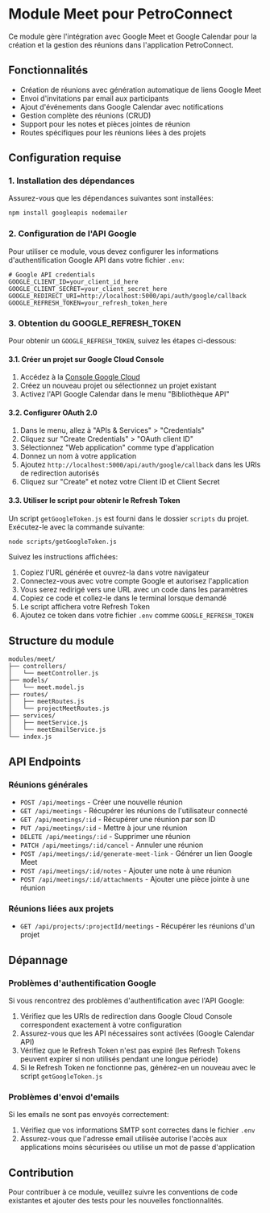 # Module Meet pour PetroConnect

Ce module gère l'intégration avec Google Meet et Google Calendar pour la création et la gestion des réunions dans l'application PetroConnect.

## Fonctionnalités

- Création de réunions avec génération automatique de liens Google Meet
- Envoi d'invitations par email aux participants
- Ajout d'événements dans Google Calendar avec notifications
- Gestion complète des réunions (CRUD)
- Support pour les notes et pièces jointes de réunion
- Routes spécifiques pour les réunions liées à des projets

## Configuration requise

### 1. Installation des dépendances

Assurez-vous que les dépendances suivantes sont installées:

```bash
npm install googleapis nodemailer
```

### 2. Configuration de l'API Google

Pour utiliser ce module, vous devez configurer les informations d'authentification Google API dans votre fichier `.env`:

```env
# Google API credentials
GOOGLE_CLIENT_ID=your_client_id_here
GOOGLE_CLIENT_SECRET=your_client_secret_here
GOOGLE_REDIRECT_URI=http://localhost:5000/api/auth/google/callback
GOOGLE_REFRESH_TOKEN=your_refresh_token_here
```

### 3. Obtention du GOOGLE_REFRESH_TOKEN

Pour obtenir un `GOOGLE_REFRESH_TOKEN`, suivez les étapes ci-dessous:

#### 3.1. Créer un projet sur Google Cloud Console

1. Accédez à la [Console Google Cloud](https://console.cloud.google.com/)
2. Créez un nouveau projet ou sélectionnez un projet existant
3. Activez l'API Google Calendar dans le menu "Bibliothèque API"

#### 3.2. Configurer OAuth 2.0

1. Dans le menu, allez à "APIs & Services" > "Credentials"
2. Cliquez sur "Create Credentials" > "OAuth client ID"
3. Sélectionnez "Web application" comme type d'application
4. Donnez un nom à votre application
5. Ajoutez `http://localhost:5000/api/auth/google/callback` dans les URIs de redirection autorisés
6. Cliquez sur "Create" et notez votre Client ID et Client Secret

#### 3.3. Utiliser le script pour obtenir le Refresh Token

Un script `getGoogleToken.js` est fourni dans le dossier `scripts` du projet. Exécutez-le avec la commande suivante:

```bash
node scripts/getGoogleToken.js
```

Suivez les instructions affichées:
1. Copiez l'URL générée et ouvrez-la dans votre navigateur
2. Connectez-vous avec votre compte Google et autorisez l'application
3. Vous serez redirigé vers une URL avec un code dans les paramètres
4. Copiez ce code et collez-le dans le terminal lorsque demandé
5. Le script affichera votre Refresh Token
6. Ajoutez ce token dans votre fichier `.env` comme `GOOGLE_REFRESH_TOKEN`

## Structure du module

```
modules/meet/
├── controllers/
│   └── meetController.js
├── models/
│   └── meet.model.js
├── routes/
│   ├── meetRoutes.js
│   └── projectMeetRoutes.js
├── services/
│   ├── meetService.js
│   └── meetEmailService.js
└── index.js
```

## API Endpoints

### Réunions générales

- `POST /api/meetings` - Créer une nouvelle réunion
- `GET /api/meetings` - Récupérer les réunions de l'utilisateur connecté
- `GET /api/meetings/:id` - Récupérer une réunion par son ID
- `PUT /api/meetings/:id` - Mettre à jour une réunion
- `DELETE /api/meetings/:id` - Supprimer une réunion
- `PATCH /api/meetings/:id/cancel` - Annuler une réunion
- `POST /api/meetings/:id/generate-meet-link` - Générer un lien Google Meet
- `POST /api/meetings/:id/notes` - Ajouter une note à une réunion
- `POST /api/meetings/:id/attachments` - Ajouter une pièce jointe à une réunion

### Réunions liées aux projets

- `GET /api/projects/:projectId/meetings` - Récupérer les réunions d'un projet

## Dépannage

### Problèmes d'authentification Google

Si vous rencontrez des problèmes d'authentification avec l'API Google:

1. Vérifiez que les URIs de redirection dans Google Cloud Console correspondent exactement à votre configuration
2. Assurez-vous que les API nécessaires sont activées (Google Calendar API)
3. Vérifiez que le Refresh Token n'est pas expiré (les Refresh Tokens peuvent expirer si non utilisés pendant une longue période)
4. Si le Refresh Token ne fonctionne pas, générez-en un nouveau avec le script `getGoogleToken.js`

### Problèmes d'envoi d'emails

Si les emails ne sont pas envoyés correctement:

1. Vérifiez que vos informations SMTP sont correctes dans le fichier `.env`
2. Assurez-vous que l'adresse email utilisée autorise l'accès aux applications moins sécurisées ou utilise un mot de passe d'application

## Contribution

Pour contribuer à ce module, veuillez suivre les conventions de code existantes et ajouter des tests pour les nouvelles fonctionnalités. 